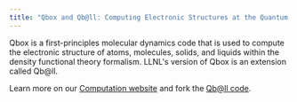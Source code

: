 ```yaml
---
title: "Qbox and Qb@ll: Computing Electronic Structures at the Quantum Level"
---
```


Qbox is a first-principles molecular dynamics code that is used to compute the electronic structure of atoms, molecules, solids, and liquids within the density functional theory formalism. LLNL's version of Qbox is an extension called Qb@ll.

Learn more on our [Computation website](https://computation.llnl.gov/projects/qbox-computing-structures-quantum-level) and fork the [Qb@ll code](https://github.com/LLNL/qball).
